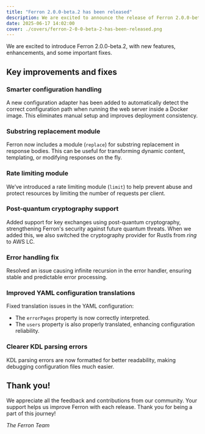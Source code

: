 ```yaml
---
title: "Ferron 2.0.0-beta.2 has been released"
description: We are excited to announce the release of Ferron 2.0.0-beta.2. This release brings several new features, improvements, and fixes.
date: 2025-06-17 14:02:00
cover: ./covers/ferron-2-0-0-beta-2-has-been-released.png
---
```


We are excited to introduce Ferron 2.0.0-beta.2, with new features, enhancements, and some important fixes.

## Key improvements and fixes

### Smarter configuration handling

A new configuration adapter has been added to automatically detect the correct configuration path when running the web server inside a Docker image. This eliminates manual setup and improves deployment consistency.

### Substring replacement module

Ferron now includes a module (`replace`) for substring replacement in response bodies. This can be useful for transforming dynamic content, templating, or modifying responses on the fly.

### Rate limiting module

We’ve introduced a rate limiting module (`limit`) to help prevent abuse and protect resources by limiting the number of requests per client.

### Post-quantum cryptography support

Added support for key exchanges using post-quantum cryptography, strengthening Ferron's security against future quantum threats. When we added this, we also switched the cryptography provider for Rustls from _ring_ to AWS LC.

### Error handling fix

Resolved an issue causing infinite recursion in the error handler, ensuring stable and predictable error processing.

### Improved YAML configuration translations

Fixed translation issues in the YAML configuration:

- The `errorPages` property is now correctly interpreted.
- The `users` property is also properly translated, enhancing configuration reliability.

### Clearer KDL parsing errors

KDL parsing errors are now formatted for better readability, making debugging configuration files much easier.

## Thank you!

We appreciate all the feedback and contributions from our community. Your support helps us improve Ferron with each release. Thank you for being a part of this journey!

_The Ferron Team_
